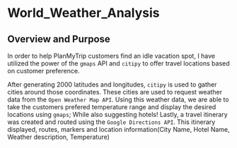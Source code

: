 # World_Weather_Analysis

## Overview and Purpose
In order to help PlanMyTrip customers find an idle vacation spot, I have utilized the power of the ```gmaps``` API and ```citipy``` to offer travel locations based on customer preference. 

After generating 2000 latitudes and longitudes, ```citipy``` is used to gather cities around those coordinates. These cities are used to request weather data from the ```Open Weather Map API```. Using this weather data, we are able to take the customers prefered temperature range and display the desired locations using ```gmaps```; While also suggesting hotels! Lastly, a travel itinerary was created and routed using the ```Google Directions API```. This itinerary displayed, routes, markers and location information(City Name, Hotel Name, Weather description, Temperature)
